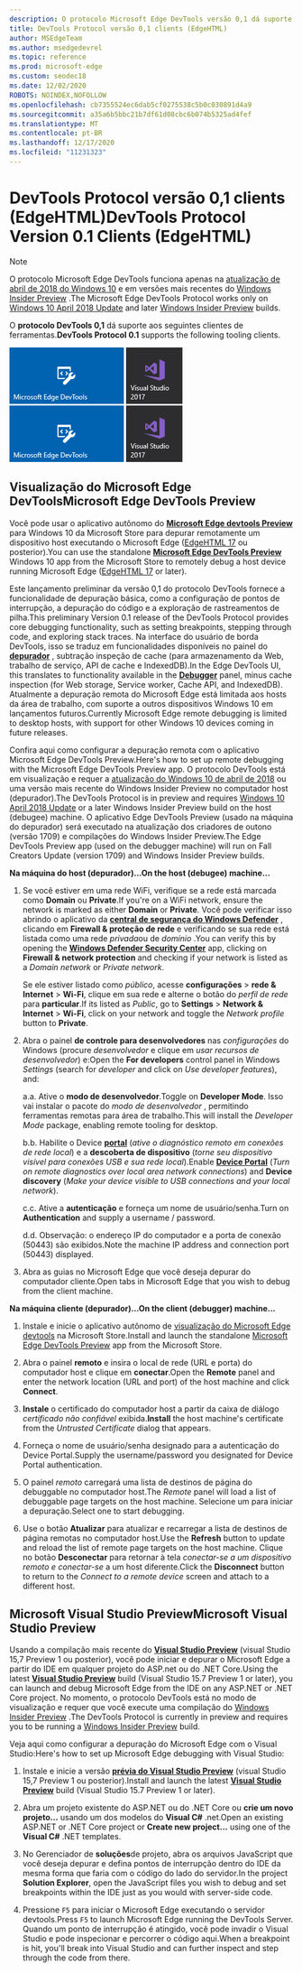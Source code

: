 ```yaml
---
description: O protocolo Microsoft Edge DevTools versão 0,1 dá suporte aos seguintes clientes de ferramentas.
title: DevTools Protocol versão 0,1 clients (EdgeHTML)
author: MSEdgeTeam
ms.author: msedgedevrel
ms.topic: reference
ms.prod: microsoft-edge
ms.custom: seodec18
ms.date: 12/02/2020
ROBOTS: NOINDEX,NOFOLLOW
ms.openlocfilehash: cb7355524ec6dab5cf0275538c5b0c030891d4a9
ms.sourcegitcommit: a35a6b5bbc21b7df61d08cbc6b074b5325ad4fef
ms.translationtype: MT
ms.contentlocale: pt-BR
ms.lasthandoff: 12/17/2020
ms.locfileid: "11231323"
---
```

# <span data-ttu-id="f5368-103">DevTools Protocol versão 0,1 clients (EdgeHTML)</span><span class="sxs-lookup"><span data-stu-id="f5368-103">DevTools Protocol Version 0.1 Clients (EdgeHTML)</span></span>  

> [!NOTE]
> <span data-ttu-id="f5368-104">O protocolo Microsoft Edge DevTools funciona apenas na [atualização de abril de 2018 do Windows 10](https://blogs.windows.com/windowsexperience/2018/04/30/how-to-get-the-windows-10-april-2018-update/#5VXkQMU41CJzZPER.97) e em versões mais recentes do [Windows Insider Preview](https://insider.windows.com/en-us/getting-started/) .</span><span class="sxs-lookup"><span data-stu-id="f5368-104">The Microsoft Edge DevTools Protocol works only on [Windows 10 April 2018 Update](https://blogs.windows.com/windowsexperience/2018/04/30/how-to-get-the-windows-10-april-2018-update/#5VXkQMU41CJzZPER.97) and later [Windows Insider Preview](https://insider.windows.com/en-us/getting-started/) builds.</span></span>

<span data-ttu-id="f5368-105">O **protocolo DevTools 0,1** dá suporte aos seguintes clientes de ferramentas.</span><span class="sxs-lookup"><span data-stu-id="f5368-105">**DevTools Protocol 0.1** supports the following tooling clients.</span></span>

<span data-ttu-id="f5368-106">[ ![ Microsoft Edge devtools Preview](../media/microsoft-edge-devtools.png)](#microsoft-edge-devtools-preview) [ ![ Microsoft Visual Studio 15,7 Preview 2](../media/visual-studio-2017.png)](#microsoft-visual-studio-preview)</span><span class="sxs-lookup"><span data-stu-id="f5368-106">[![Microsoft Edge DevTools Preview](../media/microsoft-edge-devtools.png)](#microsoft-edge-devtools-preview) [![Microsoft Visual Studio 15.7 Preview 2](../media/visual-studio-2017.png)](#microsoft-visual-studio-preview)</span></span>

## <span data-ttu-id="f5368-107">Visualização do Microsoft Edge DevTools</span><span class="sxs-lookup"><span data-stu-id="f5368-107">Microsoft Edge DevTools Preview</span></span>

<span data-ttu-id="f5368-108">Você pode usar o aplicativo autônomo do [**Microsoft Edge devtools Preview**](https://www.microsoft.com/store/p/microsoft-edge-devtools-preview/9mzbfrmz0mnj?activetab=pivot%3aoverviewtab) para Windows 10 da Microsoft Store para depurar remotamente um dispositivo host executando o Microsoft Edge ([EdgeHTML 17](../../dev-guide/index.md) ou posterior).</span><span class="sxs-lookup"><span data-stu-id="f5368-108">You can use the standalone [**Microsoft Edge DevTools Preview**](https://www.microsoft.com/store/p/microsoft-edge-devtools-preview/9mzbfrmz0mnj?activetab=pivot%3aoverviewtab) Windows 10 app from the Microsoft Store to remotely debug a host device running Microsoft Edge ([EdgeHTML 17](../../dev-guide/index.md) or later).</span></span>

<span data-ttu-id="f5368-109">Este lançamento preliminar da versão 0,1 do protocolo DevTools fornece a funcionalidade de depuração básica, como a configuração de pontos de interrupção, a depuração do código e a exploração de rastreamentos de pilha.</span><span class="sxs-lookup"><span data-stu-id="f5368-109">This preliminary Version 0.1 release of the DevTools Protocol provides core debugging functionality, such as setting breakpoints, stepping through code, and exploring stack traces.</span></span> <span data-ttu-id="f5368-110">Na interface do usuário de borda DevTools, isso se traduz em funcionalidades disponíveis no painel do [**depurador**](../../devtools-guide/debugger.md) , subtração inspeção de cache (para armazenamento da Web, trabalho de serviço, API de cache e IndexedDB).</span><span class="sxs-lookup"><span data-stu-id="f5368-110">In the Edge DevTools UI, this translates to functionality available in the [**Debugger**](../../devtools-guide/debugger.md) panel, minus cache inspection (for Web storage, Service worker, Cache API, and IndexedDB).</span></span> <span data-ttu-id="f5368-111">Atualmente a depuração remota do Microsoft Edge está limitada aos hosts da área de trabalho, com suporte a outros dispositivos Windows 10 em lançamentos futuros.</span><span class="sxs-lookup"><span data-stu-id="f5368-111">Currently Microsoft Edge remote debugging is limited to desktop hosts, with support for other Windows 10 devices coming in future releases.</span></span>

<span data-ttu-id="f5368-112">Confira aqui como configurar a depuração remota com o aplicativo Microsoft Edge DevTools Preview.</span><span class="sxs-lookup"><span data-stu-id="f5368-112">Here's how to set up remote debugging with the Microsoft Edge DevTools Preview app.</span></span> <span data-ttu-id="f5368-113">O protocolo DevTools está em visualização e requer a [atualização do Windows 10 de abril de 2018](https://blogs.windows.com/windowsexperience/2018/04/30/how-to-get-the-windows-10-april-2018-update/#5VXkQMU41CJzZPER.97) ou uma versão mais recente do Windows Insider Preview no computador host (depurador).</span><span class="sxs-lookup"><span data-stu-id="f5368-113">The DevTools Protocol is in preview and requires [Windows 10 April 2018 Update](https://blogs.windows.com/windowsexperience/2018/04/30/how-to-get-the-windows-10-april-2018-update/#5VXkQMU41CJzZPER.97) or a later Windows Insider Preview build on the host (debugee) machine.</span></span> <span data-ttu-id="f5368-114">O aplicativo Edge DevTools Preview (usado na máquina do depurador) será executado na atualização dos criadores de outono (versão 1709) e compilações do Windows Insider Preview.</span><span class="sxs-lookup"><span data-stu-id="f5368-114">The Edge DevTools Preview app (used on the debugger machine) will run on Fall Creators Update (version 1709) and Windows Insider Preview builds.</span></span>

**<span data-ttu-id="f5368-115">Na máquina do host (depurador)...</span><span class="sxs-lookup"><span data-stu-id="f5368-115">On the host (debugee) machine...</span></span>**

1. <span data-ttu-id="f5368-116">Se você estiver em uma rede WiFi, verifique se a rede está marcada como **Domain** ou **Private**.</span><span class="sxs-lookup"><span data-stu-id="f5368-116">If you're on a WiFi network, ensure the network is marked as either **Domain** or **Private**.</span></span> <span data-ttu-id="f5368-117">Você pode verificar isso abrindo o aplicativo da [**central de segurança do Windows Defender**](/windows/security/threat-protection/windows-defender-security-center/windows-defender-security-center) , clicando em **Firewall & proteção de rede** e verificando se sua rede está listada como uma rede *privada*ou de *domínio* .</span><span class="sxs-lookup"><span data-stu-id="f5368-117">You can verify this by opening the [**Windows Defender Security Center**](/windows/security/threat-protection/windows-defender-security-center/windows-defender-security-center) app, clicking on **Firewall & network protection** and checking if your network is listed as a *Domain network* or *Private network*.</span></span> 

    <span data-ttu-id="f5368-118">Se ele estiver listado como *público*, acesse **configurações**  >  **rede & Internet**  >  **Wi-Fi**, clique em sua rede e alterne o botão do *perfil de rede* para **particular**.</span><span class="sxs-lookup"><span data-stu-id="f5368-118">If its listed as *Public*, go to **Settings** > **Network & Internet** > **Wi-Fi**, click on your network and toggle the *Network profile* button to **Private**.</span></span>

2. <span data-ttu-id="f5368-119">Abra o painel **de controle para desenvolvedores** nas *configurações* do Windows (procure *desenvolvedor* e clique em *usar recursos de desenvolvedor*) e:</span><span class="sxs-lookup"><span data-stu-id="f5368-119">Open the **For developers** control panel in Windows *Settings* (search for *developer* and click on *Use developer features*), and:</span></span> 

    <span data-ttu-id="f5368-120">a.</span><span class="sxs-lookup"><span data-stu-id="f5368-120">a.</span></span> <span data-ttu-id="f5368-121">Ative o **modo de desenvolvedor**.</span><span class="sxs-lookup"><span data-stu-id="f5368-121">Toggle on **Developer Mode**.</span></span> <span data-ttu-id="f5368-122">Isso vai instalar o pacote do *modo de desenvolvedor* , permitindo ferramentas remotas para área de trabalho.</span><span class="sxs-lookup"><span data-stu-id="f5368-122">This will install the *Developer Mode* package, enabling remote tooling for desktop.</span></span>

    <span data-ttu-id="f5368-123">b.</span><span class="sxs-lookup"><span data-stu-id="f5368-123">b.</span></span> <span data-ttu-id="f5368-124">Habilite o Device [**portal**](/windows/uwp/debug-test-perf/device-portal) (*ative o diagnóstico remoto em conexões de rede local*) e a **descoberta de dispositivo** (*torne seu dispositivo visível para conexões USB e sua rede local*).</span><span class="sxs-lookup"><span data-stu-id="f5368-124">Enable [**Device Portal**](/windows/uwp/debug-test-perf/device-portal) (*Turn on remote diagnostics over local area network connections*) and **Device discovery** (*Make your device visible to USB connections and your local network*).</span></span>

    <span data-ttu-id="f5368-125">c.</span><span class="sxs-lookup"><span data-stu-id="f5368-125">c.</span></span> <span data-ttu-id="f5368-126">Ative a **autenticação** e forneça um nome de usuário/senha.</span><span class="sxs-lookup"><span data-stu-id="f5368-126">Turn on **Authentication** and supply a username / password.</span></span>

    <span data-ttu-id="f5368-127">d.</span><span class="sxs-lookup"><span data-stu-id="f5368-127">d.</span></span> <span data-ttu-id="f5368-128">Observação: o endereço IP do computador e a porta de conexão (50443) são exibidos.</span><span class="sxs-lookup"><span data-stu-id="f5368-128">Note the machine IP address and connection port (50443) displayed.</span></span>

3. <span data-ttu-id="f5368-129">Abra as guias no Microsoft Edge que você deseja depurar do computador cliente.</span><span class="sxs-lookup"><span data-stu-id="f5368-129">Open tabs in Microsoft Edge that you wish to debug from the client machine.</span></span>

**<span data-ttu-id="f5368-130">Na máquina cliente (depurador)...</span><span class="sxs-lookup"><span data-stu-id="f5368-130">On the client (debugger) machine...</span></span>**

1.  <span data-ttu-id="f5368-131">Instale e inicie o aplicativo autônomo de [visualização do Microsoft Edge devtools](https://www.microsoft.com/store/p/microsoft-edge-devtools-preview/9mzbfrmz0mnj?activetab=pivot%3aoverviewtab) na Microsoft Store.</span><span class="sxs-lookup"><span data-stu-id="f5368-131">Install and launch the standalone [Microsoft Edge DevTools Preview](https://www.microsoft.com/store/p/microsoft-edge-devtools-preview/9mzbfrmz0mnj?activetab=pivot%3aoverviewtab) app from the Microsoft Store.</span></span>

2. <span data-ttu-id="f5368-132">Abra o painel **remoto** e insira o local de rede (URL e porta) do computador host e clique em **conectar**.</span><span class="sxs-lookup"><span data-stu-id="f5368-132">Open the **Remote** panel and enter the network location (URL and port) of the host machine and click **Connect**.</span></span>

3. <span data-ttu-id="f5368-133">**Instale** o certificado do computador host a partir da caixa de diálogo *certificado não confiável* exibida.</span><span class="sxs-lookup"><span data-stu-id="f5368-133">**Install** the host machine's certificate from the *Untrusted Certificate* dialog that appears.</span></span>

4. <span data-ttu-id="f5368-134">Forneça o nome de usuário/senha designado para a autenticação do Device Portal.</span><span class="sxs-lookup"><span data-stu-id="f5368-134">Supply the username/password you designated for Device Portal authentication.</span></span>

5. <span data-ttu-id="f5368-135">O painel *remoto* carregará uma lista de destinos de página do debuggable no computador host.</span><span class="sxs-lookup"><span data-stu-id="f5368-135">The *Remote* panel will load a list of debuggable page targets on the host machine.</span></span> <span data-ttu-id="f5368-136">Selecione um para iniciar a depuração.</span><span class="sxs-lookup"><span data-stu-id="f5368-136">Select one to start debugging.</span></span>

6. <span data-ttu-id="f5368-137">Use o botão **Atualizar** para atualizar e recarregar a lista de destinos de página remotas no computador host.</span><span class="sxs-lookup"><span data-stu-id="f5368-137">Use the **Refresh** button to update and reload the list of remote page targets on the host machine.</span></span> <span data-ttu-id="f5368-138">Clique no botão **Desconectar** para retornar à tela *conectar-se a um dispositivo remoto e conectar-se* a um host diferente.</span><span class="sxs-lookup"><span data-stu-id="f5368-138">Click the **Disconnect** button to return to the *Connect to a remote device* screen and attach to a different host.</span></span>

## <span data-ttu-id="f5368-139">Microsoft Visual Studio Preview</span><span class="sxs-lookup"><span data-stu-id="f5368-139">Microsoft Visual Studio Preview</span></span>

<span data-ttu-id="f5368-140">Usando a compilação mais recente do [**Visual Studio Preview**](https://www.visualstudio.com/vs/preview/) (visual Studio 15,7 Preview 1 ou posterior), você pode iniciar e depurar o Microsoft Edge a partir do IDE em qualquer projeto do ASP.net ou do .NET Core.</span><span class="sxs-lookup"><span data-stu-id="f5368-140">Using the latest [**Visual Studio Preview**](https://www.visualstudio.com/vs/preview/) build (Visual Studio 15.7 Preview 1 or later), you can launch and debug Microsoft Edge from the IDE on any ASP.NET or .NET Core project.</span></span> <span data-ttu-id="f5368-141">No momento, o protocolo DevTools está no modo de visualização e requer que você execute uma compilação do [Windows Insider Preview](https://insider.windows.com/en-us/getting-started/) .</span><span class="sxs-lookup"><span data-stu-id="f5368-141">The DevTools Protocol is currently in preview and requires you to be running a [Windows Insider Preview](https://insider.windows.com/en-us/getting-started/) build.</span></span>

<span data-ttu-id="f5368-142">Veja aqui como configurar a depuração do Microsoft Edge com o Visual Studio:</span><span class="sxs-lookup"><span data-stu-id="f5368-142">Here's how to set up Microsoft Edge debugging with Visual Studio:</span></span>

1.  <span data-ttu-id="f5368-143">Instale e inicie a versão [**prévia do Visual Studio Preview**](https://www.visualstudio.com/vs/preview/) (visual Studio 15,7 Preview 1 ou posterior).</span><span class="sxs-lookup"><span data-stu-id="f5368-143">Install and launch the latest [**Visual Studio Preview**](https://www.visualstudio.com/vs/preview/) build (Visual Studio 15.7 Preview 1 or later).</span></span>

2. <span data-ttu-id="f5368-144">Abra um projeto existente do ASP.NET ou do .NET Core ou **crie um novo projeto...** usando um dos modelos do **Visual C#** .net.</span><span class="sxs-lookup"><span data-stu-id="f5368-144">Open an existing ASP.NET or .NET Core project or **Create new project...** using one of the **Visual C#** .NET templates.</span></span>

3. <span data-ttu-id="f5368-145">No Gerenciador de **soluções**de projeto, abra os arquivos JavaScript que você deseja depurar e defina pontos de interrupção dentro do IDE da mesma forma que faria com o código do lado do servidor.</span><span class="sxs-lookup"><span data-stu-id="f5368-145">In the project **Solution Explorer**, open the JavaScript files you wish to debug and set breakpoints within the IDE just as you would with server-side code.</span></span>

4. <span data-ttu-id="f5368-146">Pressione `F5` para iniciar o Microsoft Edge executando o servidor devtools.</span><span class="sxs-lookup"><span data-stu-id="f5368-146">Press `F5` to launch Microsoft Edge running the DevTools Server.</span></span> <span data-ttu-id="f5368-147">Quando um ponto de interrupção é atingido, você pode invadir o Visual Studio e pode inspecionar e percorrer o código aqui.</span><span class="sxs-lookup"><span data-stu-id="f5368-147">When a breakpoint is hit, you'll break into Visual Studio and can further inspect and step through the code from there.</span></span>
